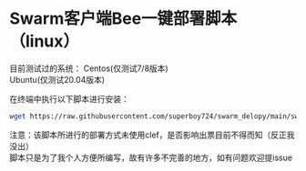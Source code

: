 # Swarm客户端Bee一键部署脚本（linux）

目前测试过的系统：
Centos(仅测试7/8版本)  
Ubuntu(仅测试20.04版本)  

在终端中执行以下脚本进行安装：
```bash
wget https://raw.githubusercontent.com/superboy724/swarm_delopy/main/swarm.sh && chmod +x swarm.sh && ./swarm.sh
```

注意：该脚本所进行的部署方式未使用clef，是否影响出票目前不得而知（反正我没出）  
脚本只是为了我个人方便所编写，故有许多不完善的地方，如有问题欢迎提issue  
